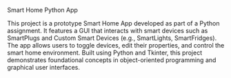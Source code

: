 Smart Home Python App

This project is a prototype Smart Home App developed as part of a Python assignment. It features a GUI that interacts with smart devices such as SmartPlugs and Custom Smart Devices (e.g., SmartLights, SmartFridges). The app allows users to toggle devices, edit their properties, and control the smart home environment. Built using Python and Tkinter, this project demonstrates foundational concepts in object-oriented programming and graphical user interfaces.
